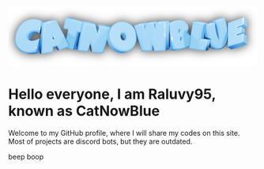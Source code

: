 ![](https://github.com/raluvy95/raluvy95/blob/master/logo.png)
# Hello everyone, I am Raluvy95, known as CatNowBlue
Welcome to my GitHub profile, where I will share my codes on this site.
Most of projects are discord bots, but they are outdated.<br>

beep boop
